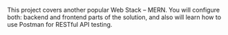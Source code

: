 This project covers another popular Web Stack – MERN. You will configure both: backend and frontend parts of the solution, and also will learn how to use Postman for RESTful API testing.
